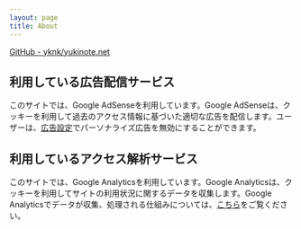 ```yaml
---
layout: page
title: About
---
```


[GitHub - yknk/yukinote.net](https://github.com/yknk/yukinote.net)

## 利用している広告配信サービス

このサイトでは、Google AdSenseを利用しています。Google AdSenseは、クッキーを利用して過去のアクセス情報に基づいた適切な広告を配信します。ユーザーは、[広告設定](https://adssettings.google.com/)でパーソナライズ広告を無効にすることができます。

## 利用しているアクセス解析サービス

このサイトでは、Google Analyticsを利用しています。Google Analyticsは、クッキーを利用してサイトの利用状況に関するデータを収集します。Google Analyticsでデータが収集、処理される仕組みについては、[こちら](https://policies.google.com/technologies/partner-sites)をご覧ください。
